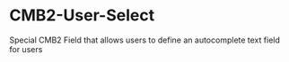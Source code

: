 # CMB2-User-Select

Special CMB2 Field that allows users to define an autocomplete text field for users
